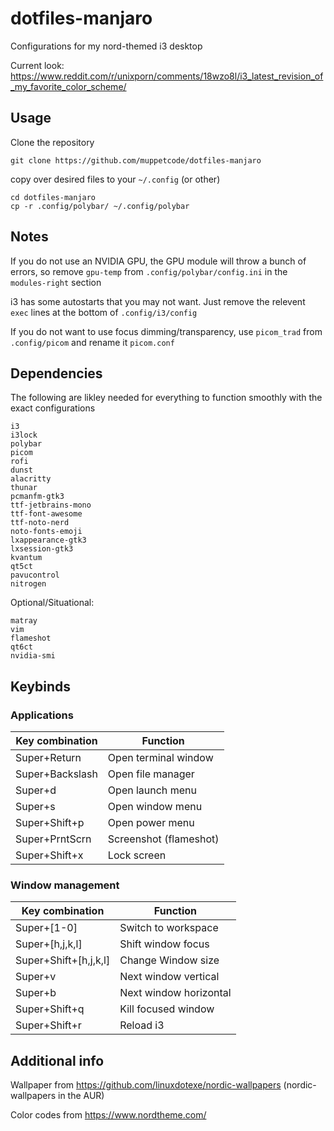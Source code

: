 # dotfiles-manjaro
Configurations for my nord-themed i3 desktop

Current look: https://www.reddit.com/r/unixporn/comments/18wzo8l/i3_latest_revision_of_my_favorite_color_scheme/

## Usage
Clone the repository
```
git clone https://github.com/muppetcode/dotfiles-manjaro
```

copy over desired files to your ```~/.config``` (or other)
```
cd dotfiles-manjaro
cp -r .config/polybar/ ~/.config/polybar
```

## Notes
If you do not use an NVIDIA GPU, the GPU module will throw a bunch of errors, so remove ```gpu-temp``` from ```.config/polybar/config.ini``` in the ```modules-right``` section

i3 has some autostarts that you may not want. Just remove the relevent ```exec``` lines at the bottom of ```.config/i3/config```

If you do not want to use focus dimming/transparency, use ```picom_trad``` from ```.config/picom``` and rename it ```picom.conf```

## Dependencies
The following are likley needed for everything to function smoothly with the exact configurations
```
i3
i3lock
polybar
picom
rofi
dunst
alacritty
thunar
pcmanfm-gtk3
ttf-jetbrains-mono
ttf-font-awesome
ttf-noto-nerd
noto-fonts-emoji
lxappearance-gtk3
lxsession-gtk3
kvantum
qt5ct
pavucontrol
nitrogen
```
Optional/Situational:
```
matray
vim
flameshot
qt6ct
nvidia-smi
```

## Keybinds

### Applications
| Key combination | Function |
| -------- | ------- |
| Super+Return | Open terminal window |
| Super+Backslash | Open file manager|
| Super+d | Open launch menu |
| Super+s | Open window menu |
| Super+Shift+p | Open power menu |
| Super+PrntScrn | Screenshot (flameshot) |
| Super+Shift+x | Lock screen |

### Window management
| Key combination | Function |
| -------- | ------- |
| Super+[1-0] | Switch to workspace |
| Super+[h,j,k,l] | Shift window focus |
| Super+Shift+[h,j,k,l] | Change Window size |
| Super+v | Next window vertical |
| Super+b | Next window horizontal |
| Super+Shift+q | Kill focused window |
| Super+Shift+r | Reload i3 |


## Additional info
Wallpaper from https://github.com/linuxdotexe/nordic-wallpapers (nordic-wallpapers in the AUR)

Color codes from https://www.nordtheme.com/
